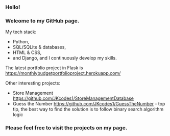 ### **Hello!**

### Welcome to my GitHub page. 

My tech stack: 
* Python, 
* SQL/SQLite & databases, 
* HTML & CSS, 
* and Django, 
and I continuously develop my skills.

The latest portfolio project in Flask is https://monthlybudgetportfolioproject.herokuapp.com/

Other interesting projects:
* Store Management https://github.com/JKcodes1/StoreManagementDatabase
* Guess the Number https://github.com/JKcodes1/GuessTheNumber - top tip, the best way to find the solution is to follow binary search algorithm logic

### Please feel free to visit the projects on my page.

